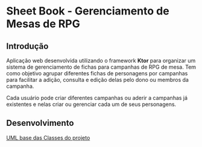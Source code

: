 # Sheet Book - Gerenciamento de Mesas de RPG

## Introdução

Aplicação web desenvolvida utilizando o framework **Ktor** para organizar um sistema de gerenciamento de fichas para campanhas de RPG de mesa. Tem como objetivo agrupar diferentes fichas de personagens por campanhas para facilitar a adição, consulta e edição delas pelo dono ou membros da campanha.

Cada usuário pode criar diferentes campanhas ou aderir a campanhas já existentes e nelas criar ou gerenciar cada um de seus personagens.

## Desenvolvimento
[UML base das Classes do projeto](../../wiki/Arquitetura-de-Classes-do-Projeto)
